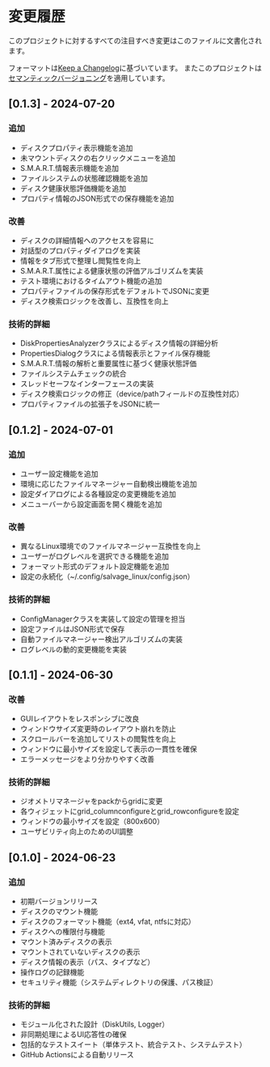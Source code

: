 # 変更履歴

このプロジェクトに対するすべての注目すべき変更はこのファイルに文書化されます。

フォーマットは[Keep a Changelog](https://keepachangelog.com/ja/1.1.0/)に基づいています。
またこのプロジェクトは[セマンティックバージョニング](https://semver.org/lang/ja/)を適用しています。

## [0.1.3] - 2024-07-20

### 追加
- ディスクプロパティ表示機能を追加
- 未マウントディスクの右クリックメニューを追加
- S.M.A.R.T.情報表示機能を追加
- ファイルシステムの状態確認機能を追加
- ディスク健康状態評価機能を追加
- プロパティ情報のJSON形式での保存機能を追加

### 改善
- ディスクの詳細情報へのアクセスを容易に
- 対話型のプロパティダイアログを実装
- 情報をタブ形式で整理し閲覧性を向上
- S.M.A.R.T.属性による健康状態の評価アルゴリズムを実装
- テスト環境におけるタイムアウト機能の追加
- プロパティファイルの保存形式をデフォルトでJSONに変更
- ディスク検索ロジックを改善し、互換性を向上

### 技術的詳細
- DiskPropertiesAnalyzerクラスによるディスク情報の詳細分析
- PropertiesDialogクラスによる情報表示とファイル保存機能
- S.M.A.R.T.情報の解析と重要属性に基づく健康状態評価
- ファイルシステムチェックの統合
- スレッドセーフなインターフェースの実装
- ディスク検索ロジックの修正（device/pathフィールドの互換性対応）
- プロパティファイルの拡張子をJSONに統一

## [0.1.2] - 2024-07-01

### 追加
- ユーザー設定機能を追加
- 環境に応じたファイルマネージャー自動検出機能を追加
- 設定ダイアログによる各種設定の変更機能を追加
- メニューバーから設定画面を開く機能を追加

### 改善
- 異なるLinux環境でのファイルマネージャー互換性を向上
- ユーザーがログレベルを選択できる機能を追加
- フォーマット形式のデフォルト設定機能を追加
- 設定の永続化（~/.config/salvage_linux/config.json）

### 技術的詳細
- ConfigManagerクラスを実装して設定の管理を担当
- 設定ファイルはJSON形式で保存
- 自動ファイルマネージャー検出アルゴリズムの実装
- ログレベルの動的変更機能を実装

## [0.1.1] - 2024-06-30

### 改善
- GUIレイアウトをレスポンシブに改良
- ウィンドウサイズ変更時のレイアウト崩れを防止
- スクロールバーを追加してリストの閲覧性を向上
- ウィンドウに最小サイズを設定して表示の一貫性を確保
- エラーメッセージをより分かりやすく改善

### 技術的詳細
- ジオメトリマネージャをpackからgridに変更
- 各ウィジェットにgrid_columnconfigureとgrid_rowconfigureを設定
- ウィンドウの最小サイズを設定（800x600）
- ユーザビリティ向上のためのUI調整

## [0.1.0] - 2024-06-23

### 追加
- 初期バージョンリリース
- ディスクのマウント機能
- ディスクのフォーマット機能（ext4, vfat, ntfsに対応）
- ディスクへの権限付与機能
- マウント済みディスクの表示
- マウントされていないディスクの表示
- ディスク情報の表示（パス、タイプなど）
- 操作ログの記録機能
- セキュリティ機能（システムディレクトリの保護、パス検証）

### 技術的詳細
- モジュール化された設計（DiskUtils, Logger）
- 非同期処理によるUI応答性の確保
- 包括的なテストスイート（単体テスト、統合テスト、システムテスト）
- GitHub Actionsによる自動リリース 